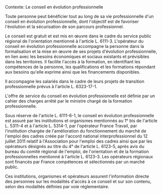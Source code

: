 Contexte: Le conseil en évolution professionnelle

Toute personne peut bénéficier tout au long de sa vie professionnelle d'un conseil en évolution professionnelle, dont l'objectif est de favoriser l'évolution et la sécurisation de son parcours professionnel.

Le conseil est gratuit et est mis en œuvre dans le cadre du service public régional de l'orientation mentionné à l'article L. 6111-3. L'opérateur du conseil en évolution professionnelle accompagne la personne dans la formalisation et la mise en œuvre de ses projets d'évolution professionnelle, en lien avec les besoins économiques et sociaux existants et prévisibles dans les territoires. Il facilite l'accès à la formation, en identifiant les compétences de la personne, les qualifications et les formations répondant aux besoins qu'elle exprime ainsi que les financements disponibles.

Il accompagne les salariés dans le cadre de leurs projets de transition professionnelle prévus à l'article L. 6323-17-1.

L'offre de service du conseil en évolution professionnelle est définie par un cahier des charges arrêté par le ministre chargé de la formation professionnelle.

Sous réserve de l'article L. 6111-6-1, le conseil en évolution professionnelle est assuré par les institutions et organismes mentionnés au 1° bis de l'article L. 5311-4 et à l'article L. 5314-1, par l'opérateur France Travail, par l'institution chargée de l'amélioration du fonctionnement du marché de l'emploi des cadres créée par l'accord national interprofessionnel du 12 juillet 2011 relatif à l'Association pour l'emploi des cadres ainsi que par les opérateurs désignés au titre du 4° de l'article L. 6123-5, après avis du bureau du comité régional de l'emploi, de l'orientation et de la formation professionnelles mentionné à l'article L. 6123-3. Les opérateurs régionaux sont financés par France compétences et sélectionnés par un marché public.

Ces institutions, organismes et opérateurs assurent l'information directe des personnes sur les modalités d'accès à ce conseil et sur son contenu, selon des modalités définies par voie réglementaire.